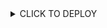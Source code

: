 <details>
<summary>CLICK TO DEPLOY</summary>


[`Deploy on Railway`](https://railway.app)

[`Deploy on Koyeb`](https://app.koyeb.com/)

[`Deploy on Mogenius`](https://studio.mogenius.com/)

[`Deploy on heroku`](https://heroku.com/deploy)

[`Deploy on Replit`](https://replit.com)

[`Deploy on Uffizzi`](https://www.uffizzi.com/)
</details>
